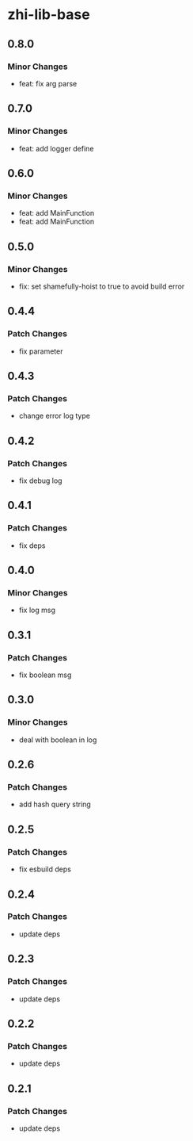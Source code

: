 # zhi-lib-base

## 0.8.0

### Minor Changes

- feat: fix arg parse

## 0.7.0

### Minor Changes

- feat: add logger define

## 0.6.0

### Minor Changes

- feat: add MainFunction
- feat: add MainFunction

## 0.5.0

### Minor Changes

- fix: set shamefully-hoist to true to avoid build error

## 0.4.4

### Patch Changes

- fix parameter

## 0.4.3

### Patch Changes

- change error log type

## 0.4.2

### Patch Changes

- fix debug log

## 0.4.1

### Patch Changes

- fix deps

## 0.4.0

### Minor Changes

- fix log msg

## 0.3.1

### Patch Changes

- fix boolean msg

## 0.3.0

### Minor Changes

- deal with boolean in log

## 0.2.6

### Patch Changes

- add hash query string

## 0.2.5

### Patch Changes

- fix esbuild deps

## 0.2.4

### Patch Changes

- update deps

## 0.2.3

### Patch Changes

- update deps

## 0.2.2

### Patch Changes

- update deps

## 0.2.1

### Patch Changes

- update deps
